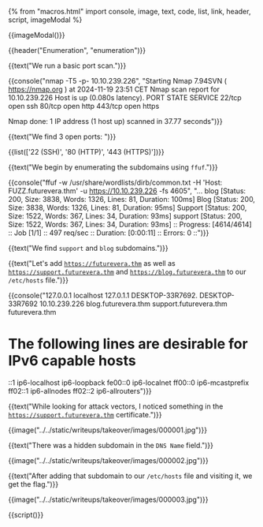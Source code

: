 {% from "macros.html" import console, image, text, code, list, link, header, script, imageModal %}

{{imageModal()}}

{{header("Enumeration", "enumeration")}}

{{text("We run a basic port scan.")}}

{{console("nmap -T5 -p- 10.10.239.226", "Starting Nmap 7.94SVN ( https://nmap.org ) at 2024-11-19 23:51 CET
Nmap scan report for 10.10.239.226
Host is up (0.080s latency).
PORT    STATE SERVICE
22/tcp  open  ssh
80/tcp  open  http
443/tcp open  https

Nmap done: 1 IP address (1 host up) scanned in 37.77 seconds")}}

{{text("We find 3 open ports: ")}}

{{list(['22 (SSH)', '80 (HTTP)', '443 (HTTPS)'])}}

{{text("We begin by enumerating the subdomains using <code class='bg-gray-300 rounded-md px-1'>ffuf</code>.")}}

{{console("ffuf -w /usr/share/wordlists/dirb/common.txt -H 'Host: FUZZ.futurevera.thm' -u https://10.10.239.226 -fs 4605", "...
blog                    [Status: 200, Size: 3838, Words: 1326, Lines: 81, Duration: 100ms]
Blog                    [Status: 200, Size: 3838, Words: 1326, Lines: 81, Duration: 95ms]
Support                 [Status: 200, Size: 1522, Words: 367, Lines: 34, Duration: 93ms]
support                 [Status: 200, Size: 1522, Words: 367, Lines: 34, Duration: 93ms]
:: Progress: [4614/4614] :: Job [1/1] :: 497 req/sec :: Duration: [0:00:11] :: Errors: 0 ::")}}

{{text("We find <code class='bg-gray-300 rounded-md px-1'>support</code> and <code class='bg-gray-300 rounded-md px-1'>blog</code> subdomains.")}}

{{text("Let's add <code class='bg-gray-300 rounded-md px-1'>https://futurevera.thm</code> as well as <code class='bg-gray-300 rounded-md px-1'>https://support.futurevera.thm</code> and <code class='bg-gray-300 rounded-md px-1'>https://blog.futurevera.thm</code> to our <code class='bg-gray-300 rounded-md px-1'>/etc/hosts</code> file.")}}

{{console("127.0.0.1       localhost
127.0.1.1       DESKTOP-33R7692.        DESKTOP-33R7692
10.10.239.226   blog.futurevera.thm support.futurevera.thm futurevera.thm

# The following lines are desirable for IPv6 capable hosts
::1     ip6-localhost ip6-loopback
fe00::0 ip6-localnet
ff00::0 ip6-mcastprefix
ff02::1 ip6-allnodes
ff02::2 ip6-allrouters")}}

{{text("While looking for attack vectors, I noticed something in the <code class='bg-gray-300 rounded-md px-1'>https://support.futurevera.thm</code> certificate.")}}

{{image("../../static/writeups/takeover/images/000001.jpg")}}

{{text("There was a hidden subdomain in the <code class='bg-gray-300 rounded-md px-1'>DNS Name</code> field.")}}

{{image("../../static/writeups/takeover/images/000002.jpg")}}

{{text("After adding that subdomain to our <code class='bg-gray-300 rounded-md px-1'>/etc/hosts</code> file and visiting it, we get the flag.")}}

{{image("../../static/writeups/takeover/images/000003.jpg")}}

{{script()}}